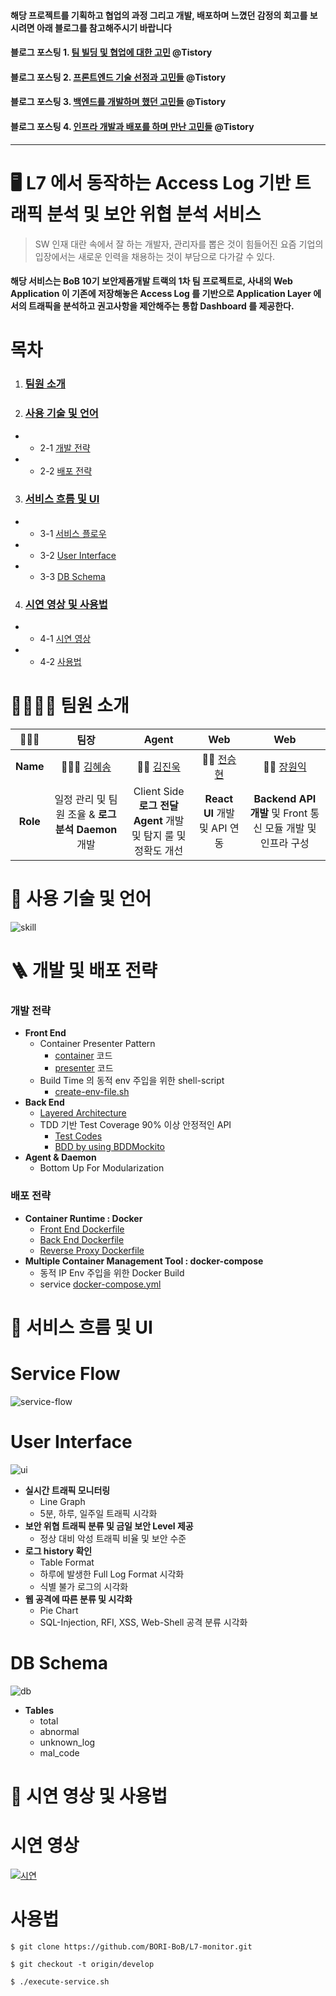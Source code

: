 #### 해당 프로젝트를 기획하고 협업의 과정 그리고 개발, 배포하며 느꼈던 감정의 회고를 보시려면 아래 블로그를 참고해주시기 바랍니다

#### 블로그 포스팅 1. [팀 빌딩 및 협업에 대한 고민](https://wonit.tistory.com/577) @Tistory

#### 블로그 포스팅 2. [프론트엔드 기술 선정과 고민들](https://wonit.tistory.com/578?category=869199) @Tistory

#### 블로그 포스팅 3. [백엔드를 개발하며 했던 고민들](https://wonit.tistory.com/579?category=869199) @Tistory

#### 블로그 포스팅 4. [인프라 개발과 배포를 하며 만난 고민들](https://wonit.tistory.com/580?category=869199) @Tistory

---

# 🖥 L7 에서 동작하는 Access Log 기반 트래픽 분석 및 보안 위협 분석 서비스

> SW 인재 대란 속에서 잘 하는 개발자, 관리자를 뽑은 것이 힘들어진 요즘 기업의 입장에서는 새로운 인력을 채용하는 것이 부담으로 다가갈 수 있다.

#### 해당 서비스는 BoB 10기 보안제품개발 트랙의 1차 팀 프로젝트로, 사내의 **Web Application** 이 기존에 저장해놓은 **Access Log** 를 기반으로 Application Layer 에서의 트래픽을 분석하고 권고사항을 제안해주는 **통합 Dashboard** 를 제공한다.

# 목차

1. ### [팀원 소개](#-팀원-소개)
2. ### [사용 기술 및 언어](#-사용-기술-및-언어)

- - 2-1 [개발 전략](#-개발-전략)
- - 2-2 [배포 전략](#-배포-전략)

3. ### [서비스 흐름 및 UI](#-서비스-흐름-및-UI)

- - 3-1 [서비스 플로우](#-Service-Flow)
- - 3-2 [User Interface](#-User-Interface)
- - 3-3 [DB Schema](#-DB-Schema)

4. ### [시연 영상 및 사용법](#-시연-영상-및-사용법)

- - 4-1 [시연 영상](#-시연-영상)
- - 4-2 [사용법](#-사용법)

# 👨‍👩‍👧‍👦 팀원 소개

|    👨‍👨‍👧    |                        팀장                        |                             Agent                              |                        Web                        |                             Web                             |
| :------: | :------------------------------------------------: | :------------------------------------------------------------: | :-----------------------------------------------: | :---------------------------------------------------------: |
| **Name** |      👩🏻‍💻 [김혜송](https://github.com/lauvsong)      |            🧑‍💻 [김진욱](https://github.com/NownS)            | 🧑‍💻 [전승현](https://github.com/SeunghyeonJeon) |        🧑‍💻 [장원익](https://github.com/dhslrl321)         |
| **Role** | 일정 관리 및 팀원 조율 & **로그 분석 Daemon** 개발 | Client Side **로그 전달 Agent** 개발 및 탐지 룰 및 정확도 개선 |           **React UI** 개발 및 API 연동           | **Backend API 개발** 및 Front 통신 모듈 개발 및 인프라 구성 |

# 🎸 사용 기술 및 언어

![skill](https://github.com/dhslrl321/L7-monitor/blob/master/assets/skill.png)

# 🪜 개발 및 배포 전략

### 개발 전략

- **Front End**
  - Container Presenter Pattern
    - [container](https://github.com/dhslrl321/L7-monitor/tree/master/frontend/src/components/container) 코드
    - [presenter](https://github.com/dhslrl321/L7-monitor/tree/master/frontend/src/components/presenter) 코드
  - Build Time 의 동적 env 주입을 위한 shell-script
    - [create-env-file.sh](https://github.com/dhslrl321/L7-monitor/blob/master/frontend/create-env-file.sh)
- **Back End**
  - [Layered Architecture](https://github.com/dhslrl321/L7-monitor/tree/master/backend/src/main/java/com/example/l7monitor)
  - TDD 기반 Test Coverage 90% 이상 안정적인 API
    - [Test Codes](https://github.com/dhslrl321/L7-monitor/tree/master/backend/src/test/java/com/example/l7monitor)
    - [BDD by using BDDMockito](https://github.com/dhslrl321/L7-monitor/blob/master/backend/src/test/java/com/example/l7monitor/service/TrafficServiceTest.java)
- **Agent & Daemon**
  - Bottom Up For Modularization

### 배포 전략

- **Container Runtime : Docker**
  - [Front End Dockerfile](https://github.com/dhslrl321/L7-monitor/blob/master/frontend/Dockerfile)
  - [Back End Dockerfile](https://github.com/dhslrl321/L7-monitor/blob/master/backend/Dockerfile)
  - [Reverse Proxy Dockerfile](https://github.com/dhslrl321/L7-monitor/blob/master/reverse-proxy/Dockerfile)
- **Multiple Container Management Tool : docker-compose**
  - 동적 IP Env 주입을 위한 Docker Build
  - service [docker-compose.yml](https://github.com/dhslrl321/L7-monitor/blob/master/docker-compose.yml)

# 📑 서비스 흐름 및 UI

# Service Flow

![service-flow](https://github.com/dhslrl321/L7-monitor/blob/master/assets/service-flow.png)

# User Interface

![ui](https://github.com/dhslrl321/L7-monitor/blob/master/assets/ui.png)

- **실시간 트래픽 모니터링**
  - Line Graph
  - 5분, 하루, 일주일 트래픽 시각화
- **보안 위협 트래픽 분류 및 금일 보안 Level 제공**
  - 정상 대비 악성 트래픽 비율 및 보안 수준
- **로그 history 확인**
  - Table Format
  - 하루에 발생한 Full Log Format 시각화
  - 식별 불가 로그의 시각화
- **웹 공격에 따른 분류 및 시각화**
  - Pie Chart
  - SQL-Injection, RFI, XSS, Web-Shell 공격 분류 시각화

# DB Schema

![db](https://github.com/dhslrl321/L7-monitor/blob/master/assets/db.png)

- **Tables**
  - total
  - abnormal
  - unknown_log
  - mal_code

# 🎥 시연 영상 및 사용법

# 시연 영상

[![시연](https://img.youtube.com/vi/v_qsQnZcDeI/0.jpg)](https://www.youtube.com/watch?v=v_qsQnZcDeI)

# 사용법

```
$ git clone https://github.com/BORI-BoB/L7-monitor.git

$ git checkout -t origin/develop

$ ./execute-service.sh
```

